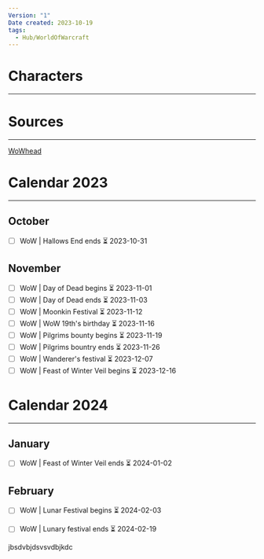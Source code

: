 ```yaml
---
Version: "1"
Date created: 2023-10-19
tags:
  - Hub/WorldOfWarcraft
---
```

# Characters
---

# Sources
----
[WoWhead](https://www.wowhead.com/wow)

# Calendar 2023
---
## October
- [ ] WoW |  Hallows End ends ⏳ 2023-10-31

## November
- [ ] WoW | Day of Dead begins ⏳ 2023-11-01
- [ ] WoW | Day of Dead ends ⏳ 2023-11-03
- [ ] WoW | Moonkin Festival ⏳ 2023-11-12
- [ ] WoW | WoW 19th's birthday ⏳ 2023-11-16
- [ ] WoW | Pilgrims bounty begins ⏳ 2023-11-19
- [ ] WoW | Pilgrims bountry ends ⏳ 2023-11-26
- [ ] WoW | Wanderer's festival ⏳ 2023-12-07
- [ ] WoW | Feast of Winter Veil begins ⏳ 2023-12-16

# Calendar 2024
---
## January
- [ ] WoW | Feast of Winter Veil ends ⏳ 2024-01-02

## February
- [ ] WoW | Lunar Festival begins ⏳ 2024-02-03
- [ ] WoW | Lunary festival ends ⏳ 2024-02-19



jbsdvbjdsvsvdbjkdc